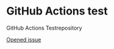 # GitHub Actions test

GitHub Actions Testrepository

[Opened issue](https://github.com/tinuwalther/actionstest/actions/workflows/newissue.yml/badge.svg?event=opened)
